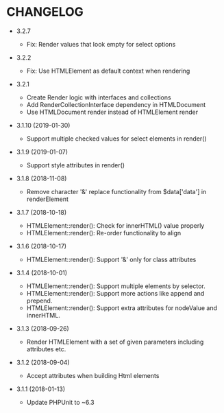 CHANGELOG
===================

* 3.2.7
  * Fix: Render values that look empty for select options

* 3.2.2
  * Fix: Use HTMLElement as default context when rendering
  
* 3.2.1
  * Create Render logic with interfaces and collections
  * Add RenderCollectionInterface dependency in HTMLDocument
  * Use HTMLDocument render instead of HTMLElement render 

* 3.1.10 (2019-01-30)
  * Support multiple checked values for select elements in render()
  
* 3.1.9 (2019-01-07)
  * Support style attributes in render()

* 3.1.8 (2018-11-08)
  * Remove character '&' replace functionality from $data['data'] in renderElement

* 3.1.7 (2018-10-18)
  * HTMLElement::render(): Check for innerHTML() value properly
  * HTMLElement::render(): Re-order functionality to align

* 3.1.6 (2018-10-17)
  * HTMLElement::render(): Support '&' only for class attributes
  
* 3.1.4 (2018-10-01)
  * HTMLElement::render(): Support multiple elements by selector.
  * HTMLElement::render(): Support more actions like append and prepend.
  * HTMLElement::render(): Support extra attributes for nodeValue and innerHTML.
  
* 3.1.3 (2018-09-26)
  * Render HTMLElement with a set of given parameters including attributes etc.
  
* 3.1.2 (2018-09-04)
  * Accept attributes when building Html elements
  
* 3.1.1 (2018-01-13)
  * Update PHPUnit to ~6.3
